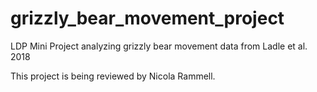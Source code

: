 # grizzly_bear_movement_project
LDP Mini Project analyzing grizzly bear movement data from Ladle et al. 2018

This project is being reviewed by Nicola Rammell.
